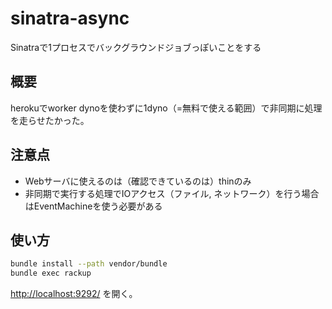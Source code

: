 sinatra-async
=============

Sinatraで1プロセスでバックグラウンドジョブっぽいことをする


## 概要

herokuでworker dynoを使わずに1dyno（=無料で使える範囲）で非同期に処理を走らせたかった。


## 注意点

* Webサーバに使えるのは（確認できているのは）thinのみ
* 非同期で実行する処理でIOアクセス（ファイル, ネットワーク）を行う場合はEventMachineを使う必要がある


## 使い方

```bash
bundle install --path vendor/bundle
bundle exec rackup
```

[http://localhost:9292/](http://localhost:9292/) を開く。
